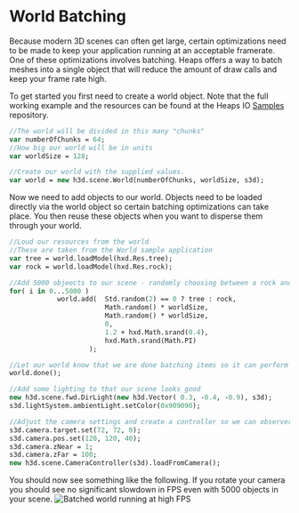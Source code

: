 # World Batching

Because modern 3D scenes can often get large, certain optimizations need to be made to keep your application running at an acceptable framerate. One of these optimizations involves batching. Heaps offers a way to batch meshes into a single object that will reduce the amount of draw calls and keep your frame rate high.

To get started you first need to create a world object.
Note that the full working example and the resources can be found at the Heaps IO [Samples](https://github.com/HeapsIO/heaps/tree/master/samples) repository.
```haxe
//The world will be divided in this many "chunks"
var numberOfChunks = 64;
//How big our world will be in units
var worldSize = 128;

//Create our world with the supplied values.
var world = new h3d.scene.World(numberOfChunks, worldSize, s3d);
```

Now we need to add objects to our world. Objects need to be loaded directly via the world object so certain batching optimizations can take place. You then reuse these objects when you want to disperse them through your world.

```haxe
//Loud our resources from the world
//These are taken from the World sample application
var tree = world.loadModel(hxd.Res.tree);
var rock = world.loadModel(hxd.Res.rock);

//Add 5000 objeects to our scene - randomly choosing between a rock and a tree
for( i in 0...5000 )
			world.add(  Std.random(2) == 0 ? tree : rock,
                        Math.random() * worldSize, 
                        Math.random() * worldSize, 
                        0, 
                        1.2 + hxd.Math.srand(0.4), 
                        hxd.Math.srand(Math.PI)
                    );

//Let our world know that we are done batching items so it can perform some optimizations
world.done();

//Add some lighting to that our scene looks good
new h3d.scene.fwd.DirLight(new h3d.Vector( 0.3, -0.4, -0.9), s3d);
s3d.lightSystem.ambientLight.setColor(0x909090);

//Adjust the camera settings and create a controller so we can observer our scene
s3d.camera.target.set(72, 72, 0);
s3d.camera.pos.set(120, 120, 40);
s3d.camera.zNear = 1;
s3d.camera.zFar = 100;
new h3d.scene.CameraController(s3d).loadFromCamera();
```

You should now see something like the following. If you rotate your camera you should see no significant slowdown in FPS even with 5000 objects in your scene.
![Batched world running at high FPS](img/h3d/world_batching.jpg)
